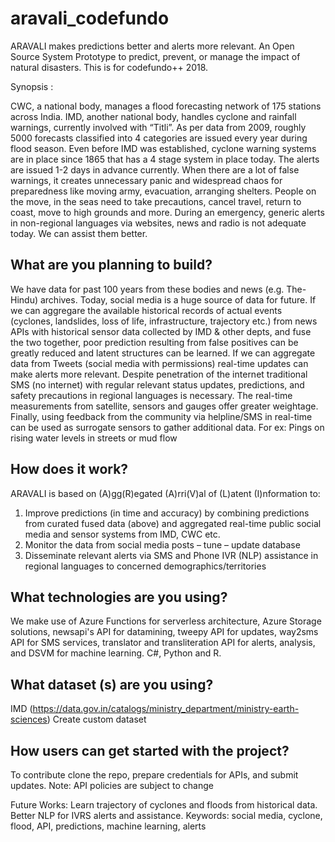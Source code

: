 # aravali_codefundo
ARAVALI makes predictions better and alerts more relevant. An Open Source System Prototype to predict, prevent, or manage the impact of natural disasters. This is for codefundo++ 2018.

Synopsis :

CWC, a national body, manages a flood forecasting network of 175 stations across India. IMD, another national body, handles cyclone and rainfall warnings, currently involved with “Titli”. As per data from 2009, roughly 5000 forecasts classified into 4 categories are issued every year during flood season. Even before IMD was established, cyclone warning systems are in place since 1865 that has a 4 stage system in place today. The alerts are issued 1-2 days in advance currently. When there are a lot of false warnings, it creates unnecessary panic and widespread chaos for preparedness like moving army, evacuation, arranging shelters. People on the move, in the seas need to take precautions, cancel travel, return to coast, move to high grounds and more. During an emergency, generic alerts in non-regional languages via websites, news and radio is not adequate today. We can assist them better.

## What are you planning to build?
We have data for past 100 years from these bodies and news (e.g. The-Hindu) archives. Today, social media is a huge source of data for future. If we can aggregare the available historical records of actual events (cyclones, landslides, loss of life, infrastructure, trajectory etc.) from news APIs with historical sensor data collected by IMD & other depts, and fuse the two together, poor prediction resulting from false positives can be greatly reduced and latent structures can be learned. If we can aggregate data from Tweets (social media with permissions) real-time updates can make alerts more relevant.
Despite penetration of the internet traditional SMS (no internet) with regular relevant status updates, predictions, and safety precautions in regional languages is necessary.
The real-time measurements from satellite, sensors and gauges offer greater weightage.
Finally, using feedback from the community via helpline/SMS in real-time can be used as surrogate sensors to gather additional data. For ex: Pings on rising water levels in streets or mud flow 

## How does it work?
ARAVALI is based on (A)gg(R)egated (A)rri(V)al of (L)atent (I)nformation to:
1. Improve predictions (in time and accuracy) by combining predictions from curated fused data (above) and aggregated real-time public social media and sensor systems from IMD, CWC etc.
2. Monitor the data from social media posts – tune – update database
3. Disseminate relevant alerts via SMS and Phone IVR (NLP) assistance in regional languages to concerned demographics/territories 

## What technologies are you using?
We make use of Azure Functions for serverless architecture, Azure Storage solutions, newsapi's API for datamining, tweepy API for updates, way2sms API for SMS services, translator and transliteration API for alerts, analysis, and DSVM for machine learning.  C#, Python and R.

## What dataset (s) are you using?
IMD (https://data.gov.in/catalogs/ministry_department/ministry-earth-sciences)
Create custom dataset 

## How users can get started with the project?
To contribute clone the repo, prepare credentials for APIs, and submit updates. Note: API policies are subject to change

Future Works: Learn trajectory of cyclones and floods from historical data. Better NLP for IVRS alerts and assistance. 
Keywords: social media, cyclone, flood, API, predictions, machine learning, alerts

